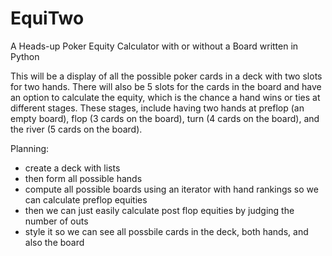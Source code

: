 # EquiTwo
A Heads-up Poker Equity Calculator with or without a Board written in Python

This will be a display of all the possible poker cards in a deck with two slots for two hands.
There will also be 5 slots for the cards in the board and have an option to calculate the equity, which is the chance a hand wins or ties at different stages.
These stages, include having two hands at preflop (an empty board), flop (3 cards on the board), turn (4 cards on the board), and the river (5 cards on the board).

Planning:
- create a deck with lists
- then form all possible hands
- compute all possible boards using an iterator with hand rankings so we can calculate preflop equities
- then we can just easily calculate post flop equities by judging the number of outs 
- style it so we can see all possbile cards in the deck, both hands, and also the board